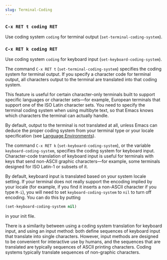 ```yaml
---
slug: Terminal-Coding
---
```


### `C-x RET t coding RET`

Use coding system `coding` for terminal output (`set-terminal-coding-system`).

### `C-x RET k coding RET`

Use coding system `coding` for keyboard input (`set-keyboard-coding-system`).

The command `C-x RET t` (`set-terminal-coding-system`) specifies the coding system for terminal output. If you specify a character code for terminal output, all characters output to the terminal are translated into that coding system.

This feature is useful for certain character-only terminals built to support specific languages or character sets—for example, European terminals that support one of the ISO Latin character sets. You need to specify the terminal coding system when using multibyte text, so that Emacs knows which characters the terminal can actually handle.

By default, output to the terminal is not translated at all, unless Emacs can deduce the proper coding system from your terminal type or your locale specification (see [Language Environments](/docs/emacs/Language-Environments)).

The command `C-x RET k` (`set-keyboard-coding-system`), or the variable `keyboard-coding-system`, specifies the coding system for keyboard input. Character-code translation of keyboard input is useful for terminals with keys that send non-ASCII graphic characters—for example, some terminals designed for ISO Latin-1 or subsets of it.

By default, keyboard input is translated based on your system locale setting. If your terminal does not really support the encoding implied by your locale (for example, if you find it inserts a non-ASCII character if you type `M-i`), you will need to set `keyboard-coding-system` to `nil` to turn off encoding. You can do this by putting

```lisp
(set-keyboard-coding-system nil)
```

in your init file.

There is a similarity between using a coding system translation for keyboard input, and using an input method: both define sequences of keyboard input that translate into single characters. However, input methods are designed to be convenient for interactive use by humans, and the sequences that are translated are typically sequences of ASCII printing characters. Coding systems typically translate sequences of non-graphic characters.
